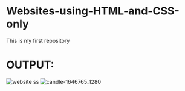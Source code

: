 # Websites-using-HTML-and-CSS-only
This is my first repository

# OUTPUT:
![website ss](https://github.com/tubahoorain786/Websites-using-HTML-and-CSS-only/assets/157955903/8573ae1a-fa09-4aee-afc8-3b502962c69c)
![candle-1646765_1280](https://github.com/tubahoorain786/Websites-using-HTML-and-CSS-only/assets/157955903/d6a05ecd-b0f3-4647-906b-dd02285e8b0e)
